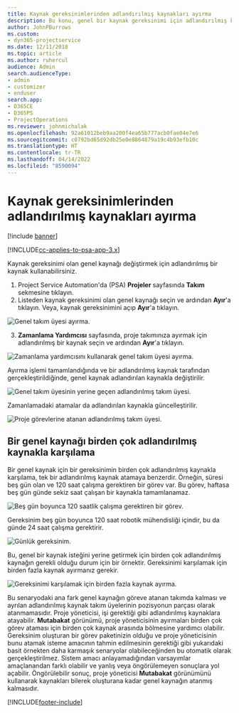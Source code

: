 ```yaml
---
title: Kaynak gereksinimlerinden adlandırılmış kaynakları ayırma
description: Bu konu, genel bir kaynak gereksinimi için adlandırılmış kaynakları ayırma hakkında bilgi sağlar.
author: JohnPBurrows
ms.custom:
- dyn365-projectservice
ms.date: 12/11/2018
ms.topic: article
ms.author: ruhercul
audience: Admin
search.audienceType:
- admin
- customizer
- enduser
search.app:
- D365CE
- D365PS
- ProjectOperations
ms.reviewer: johnmichalak
ms.openlocfilehash: 92a61012beb9aa200f4ea65b777acb0fae04e7e6
ms.sourcegitcommit: c0792bd65d92db25e0e8864879a19c4b93efb10c
ms.translationtype: HT
ms.contentlocale: tr-TR
ms.lasthandoff: 04/14/2022
ms.locfileid: "8590094"
---
```

# <a name="book-named-resources-from-resource-requirements"></a>Kaynak gereksinimlerinden adlandırılmış kaynakları ayırma

[!include [banner](../includes/psa-now-project-operations.md)]

[!INCLUDE[cc-applies-to-psa-app-3.x](../includes/cc-applies-to-psa-app-3x.md)]

Kaynak gereksinimi olan genel kaynağı değiştirmek için adlandırılmış bir kaynak kullanabilirsiniz.

1. Project Service Automation'da (PSA) **Projeler** sayfasında **Takım** sekmesine tıklayın.
2. Listeden kaynak gereksinimi olan genel kaynağı seçin ve ardından **Ayır**'a tıklayın. Veya, kaynak gereksinimini açıp **Ayır**'a tıklayın.


![Genel takım üyesi ayırma.](media/RM-how-to-14.png)


3. **Zamanlama Yardımcısı** sayfasında, proje takımınıza ayırmak için adlandırılmış bir kaynak seçin ve ardından **Ayır**'a tıklayın.

![Zamanlama yardımcısını kullanarak genel takım üyesi ayırma.](media/RM-how-to-15.png)

Ayırma işlemi tamamlandığında ve bir adlandırılmış kaynak tarafından gerçekleştirildiğinde, genel kaynak adlandırılan kaynakla değiştirilir.

![Genel takım üyesinin yerine geçen adlandırılmış takım üyesi.](media/RM-how-to-16.png)

Zamanlamadaki atamalar da adlandırılan kaynakla güncelleştirilir.

![Proje görevlerine atanan adlandırılmış takım üyesi.](media/RM-how-to-17.png)

## <a name="fulfill-a-generic-resource-with-multiple-named-resources"></a>Bir genel kaynağı birden çok adlandırılmış kaynakla karşılama
Bir genel kaynak için bir gereksinimin birden çok adlandırılmış kaynakla karşılama, tek bir adlandırılmış kaynak atamaya benzerdir. Örneğin, süresi beş gün olan ve 120 saat çalışma gerektiren bir görev var. Bu görev, haftasa beş gün günde sekiz saat çalışan bir kaynakla tamamlanamaz. 

![Beş gün boyunca 120 saatlik çalışma gerektiren bir görev.](media/RM-how-to-21.png)

Gereksinim beş gün boyunca 120 saat robotik mühendisliği içindir, bu da günde 24 saat çalışma gerektirir.

![Günlük gereksinim.](media/RM-how-to-22.png)

Bu, genel bir kaynak isteğini yerine getirmek için birden çok adlandırılmış kaynağın gerekli olduğu durum için bir örnektir. Gereksinimi karşılamak için birden fazla kaynak ayırmanız gerekir.

![Gereksinimi karşılamak için birden fazla kaynak ayırma.](media/RM-how-to-23.png)

Bu senaryodaki ana fark genel kaynağın göreve atanan takımda kalması ve ayrılan adlandırılmış kaynak takım üyelerinin pozisyonun parçası olarak atanmamasıdır. Proje yöneticisi, işi gerektiği gibi adlandırılmış kaynaklara atayabilir. **Mutabakat** görünümü, proje yöneticisinin ayırmaları birden çok görev ataması için birden çok kaynak arasında bölmesine yardımcı olabilir. Gereksinim oluşturan bir görev paketinizin olduğu ve proje yöneticisinin bunu atamak isteme amacının tahmin edilmesinin gerektiği gibi yukarıdaki basit örnekten daha karmaşık senaryolar olabileceğinden bu otomatik olarak gerçekleştirilmez. Sistem amacı anlayamadığından varsayımlar amaçlanandan farklı olabilir ve yanlış veya öngörülemeyen sonuçlara yol açabilir. Öngörülebilir sonuç, proje yöneticisi **Mutabakat** görünümünü kullanarak kaynakları bilerek oluşturana kadar genel kaynağın atanmış kalmasıdır.




[!INCLUDE[footer-include](../includes/footer-banner.md)]
